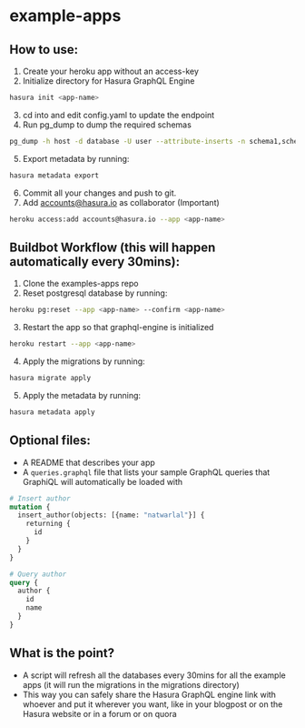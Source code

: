# example-apps

## How to use:

1. Create your heroku app without an access-key
2. Initialize directory for Hasura GraphQL Engine
  ```bash
  hasura init <app-name>
  ```
3. cd into <app-name> and edit config.yaml to update the endpoint
4. Run pg_dump to dump the required schemas
  ```bash
  pg_dump -h host -d database -U user --attribute-inserts -n schema1,schema2 > migrations/1.up.sql
  ```
5. Export metadata by running:
  ```bash
  hasura metadata export
  ```
6. Commit all your changes and push to git.
7. Add accounts@hasura.io as collaborator (Important)
  ```bash
  heroku access:add accounts@hasura.io --app <app-name>
  ```

## Buildbot Workflow (this will happen automatically every 30mins):

1. Clone the examples-apps repo
2. Reset postgresql database by running:
  ```bash
  heroku pg:reset --app <app-name> --confirm <app-name>
  ```
3. Restart the app so that graphql-engine is initialized
  ```bash
  heroku restart --app <app-name>
  ```
4. Apply the migrations by running:
  ```bash
  hasura migrate apply
  ```
5. Apply the metadata by running:
  ```bash
  hasura metadata apply
  ```

## Optional files:
  - A README that describes your app
  - A `queries.graphql` file that lists your sample GraphQL queries that GraphiQL will automatically be loaded with
  ```graphql
  # Insert author
  mutation {
    insert_author(objects: [{name: "natwarlal"}] {
      returning {
        id
      }
    }
  }

  # Query author
  query {
    author {
      id
      name
    }
  }
  ```

## What is the point?
- A script will refresh all the databases every 30mins for all the example apps (it will run the migrations in the migrations directory)
- This way you can safely share the Hasura GraphQL engine link with whoever and put it wherever you want, like in your blogpost or on the Hasura website or in a forum or on quora
